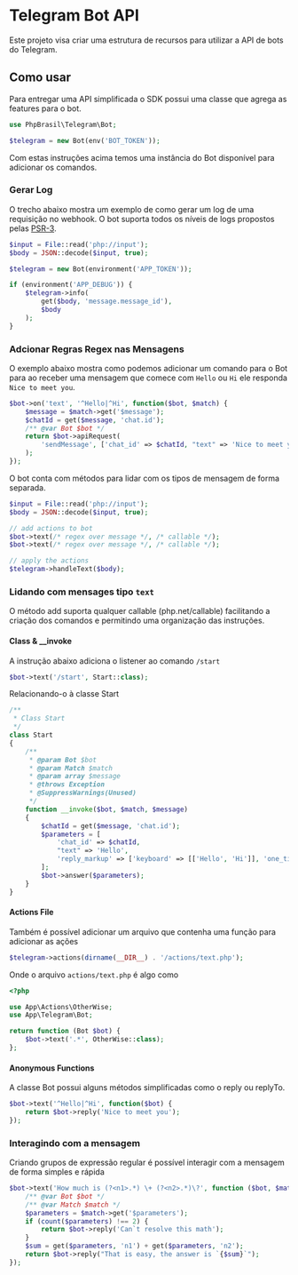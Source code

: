 # Telegram Bot API

Este projeto visa criar uma estrutura de recursos para utilizar a API de bots do Telegram.

## Como usar

Para entregar uma API simplificada o SDK possui uma classe que agrega as features para o bot.
```php
use PhpBrasil\Telegram\Bot;

$telegram = new Bot(env('BOT_TOKEN'));
```
Com estas instruções acima temos uma instância do Bot disponível para adicionar os comandos.

### Gerar Log

O trecho abaixo mostra um exemplo de como gerar um log de uma requisição no webhook. O bot suporta todos os níveis de logs propostos pelas [PSR-3](https://github.com/php-fig/fig-standards/blob/master/accepted/PSR-3-logger-interface.md).
```php
$input = File::read('php://input');
$body = JSON::decode($input, true);

$telegram = new Bot(environment('APP_TOKEN'));

if (environment('APP_DEBUG')) {
    $telegram->info(
        get($body, 'message.message_id'),
        $body
    );
}
```

### Adcionar Regras Regex nas Mensagens

O exemplo abaixo mostra como podemos adicionar um comando para o Bot para ao receber uma mensagem que comece com `Hello` ou `Hi` ele responda `Nice to meet you`.
```php
$bot->on('text', '^Hello|^Hi', function($bot, $match) {
    $message = $match->get('$message');
    $chatId = get($message, 'chat.id');
    /** @var Bot $bot */
    return $bot->apiRequest(
        'sendMessage', ['chat_id' => $chatId, "text" => 'Nice to meet you']
    );
});
```

O bot conta com métodos para lidar com os tipos de mensagem de forma separada.
```php
$input = File::read('php://input');
$body = JSON::decode($input, true);

// add actions to bot
$bot->text(/* regex over message */, /* callable */);
$bot->text(/* regex over message */, /* callable */);

// apply the actions
$telegram->handleText($body);
```

### Lidando com mensages tipo `text`

O método add suporta qualquer callable (php.net/callable) facilitando a criação dos comandos e permitindo uma organização das instruções.

#### Class & __invoke

A instrução abaixo adiciona o listener ao comando `/start`
```php
$bot->text('/start', Start::class);
```
Relacionando-o à classe Start
```php
/**
 * Class Start
 */
class Start
{
    /**
     * @param Bot $bot
     * @param Match $match
     * @param array $message
     * @throws Exception
     * @SuppressWarnings(Unused)
     */
    function __invoke($bot, $match, $message)
    {
        $chatId = get($message, 'chat.id');
        $parameters = [
            'chat_id' => $chatId,
            "text" => 'Hello',
            'reply_markup' => ['keyboard' => [['Hello', 'Hi']], 'one_time_keyboard' => true, 'resize_keyboard' => true]
        ];
        $bot->answer($parameters);
    }
}
```

#### Actions File

Também é possível adicionar um arquivo que contenha uma função para adicionar as ações
```php
$telegram->actions(dirname(__DIR__) . '/actions/text.php');
```
Onde o arquivo `actions/text.php` é algo como
```php
<?php

use App\Actions\OtherWise;
use App\Telegram\Bot;

return function (Bot $bot) {
    $bot->text('.*', OtherWise::class);
};
```

#### Anonymous Functions

A classe Bot possui alguns métodos simplificadas como o reply ou replyTo.
```php
$bot->text('^Hello|^Hi', function($bot) {
    return $bot->reply('Nice to meet you');
});
```

### Interagindo com a mensagem

Criando grupos de expressão regular é possível interagir com a mensagem de forma simples e rápida
```php
$bot->text('How much is (?<n1>.*) \+ (?<n2>.*)\?', function ($bot, $match) {
    /** @var Bot $bot */
    /** @var Match $match */
    $parameters = $match->get('$parameters');
    if (count($parameters) !== 2) {
        return $bot->reply('Can`t resolve this math');
    }
    $sum = get($parameters, 'n1') + get($parameters, 'n2');
    return $bot->reply("That is easy, the answer is `{$sum}`");
});
```
